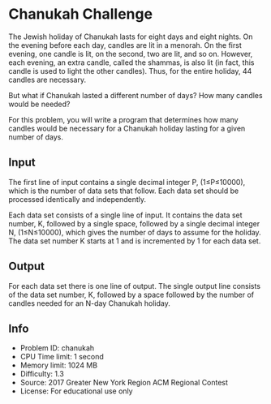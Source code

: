# Chanukah Challenge

The Jewish holiday of Chanukah lasts for eight days and eight nights. On the evening before each day, candles are lit in a menorah. On the first evening, one candle is lit, on the second, two are lit, and so on. However, each evening, an extra candle, called the shammas, is also lit (in fact, this candle is used to light the other candles). Thus, for the entire holiday, 44 candles are necessary.

But what if Chanukah lasted a different number of days? How many candles would be needed?

For this problem, you will write a program that determines how many candles would be necessary for a Chanukah holiday lasting for a given number of days.

## Input

The first line of input contains a single decimal integer P, (1≤P≤10000), which is the number of data sets that follow. Each data set should be processed identically and independently.

Each data set consists of a single line of input. It contains the data set number, K, followed by a single space, followed by a single decimal integer N, (1≤N≤10000), which gives the number of days to assume for the holiday. The data set number K starts at 1 and is incremented by 1 for each data set.

## Output

For each data set there is one line of output. The single output line consists of the data set number, K, followed by a space followed by the number of candles needed for an N-day Chanukah holiday.

## Info

- Problem ID: chanukah
- CPU Time limit: 1 second
- Memory limit: 1024 MB
- Difficulty: 1.3
- Source: 2017 Greater New York Region ACM Regional Contest
- License: For educational use only
